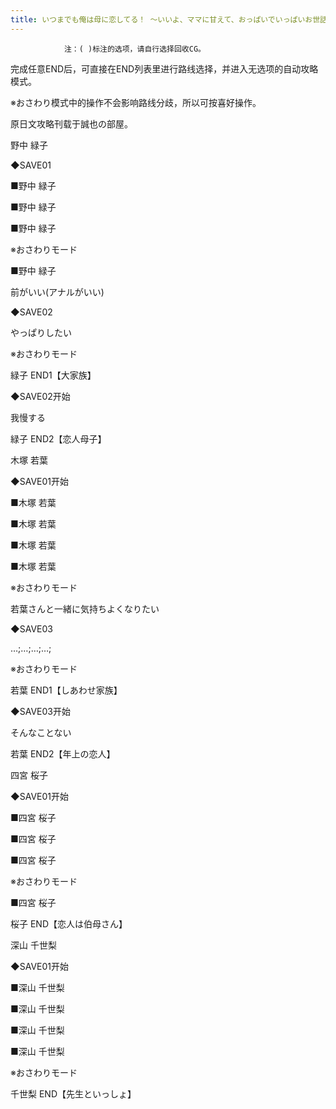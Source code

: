 ```yaml
---
title: いつまでも俺は母に恋してる！ ～いいよ、ママに甘えて、おっぱいでいっぱいお世話してあげる♪～攻略
---
```


                注：( )标注的选项，请自行选择回收CG。

完成任意END后，可直接在END列表里进行路线选择，并进入无选项的自动攻略模式。

※おさわり模式中的操作不会影响路线分歧，所以可按喜好操作。

原日文攻略刊载于誠也の部屋。



野中 緑子



◆SAVE01

■野中 緑子

■野中 緑子

■野中 緑子

※おさわりモード

■野中 緑子

前がいい(アナルがいい)

◆SAVE02

やっぱりしたい

※おさわりモード



緑子 END1【大家族】



◆SAVE02开始

我慢する



緑子 END2【恋人母子】



木塚 若葉



◆SAVE01开始

■木塚 若葉

■木塚 若葉

■木塚 若葉

■木塚 若葉

※おさわりモード

若葉さんと一緒に気持ちよくなりたい

◆SAVE03

…;…;…;…;

※おさわりモード



若葉 END1【しあわせ家族】



◆SAVE03开始

そんなことない



若葉 END2【年上の恋人】



四宮 桜子



◆SAVE01开始

■四宮 桜子

■四宮 桜子

■四宮 桜子

※おさわりモード

■四宮 桜子



桜子 END【恋人は伯母さん】



深山 千世梨



◆SAVE01开始

■深山 千世梨

■深山 千世梨

■深山 千世梨

■深山 千世梨

※おさわりモード



千世梨 END【先生といっしょ】


              
